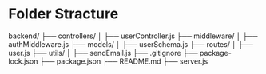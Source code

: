 # Folder Stracture

backend/
├── controllers/
│   ├── userController.js
├── middleware/
│   ├── authMiddleware.js
├── models/
│   ├── userSchema.js
├── routes/
│   ├── user.js
├── utils/
│   ├── sendEmail.js
├── .gitignore
├── package-lock.json
├── package.json
├── README.md
├── server.js
